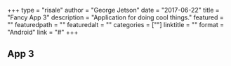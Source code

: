 +++
type = "risale"
author = "George Jetson"
date = "2017-06-22"
title = "Fancy App 3"
description = "Application for doing cool things."
featured = ""
featuredpath = ""
featuredalt = ""
categories = [""]
linktitle = ""
format = "Android"
link = "#"
+++

## App 3
